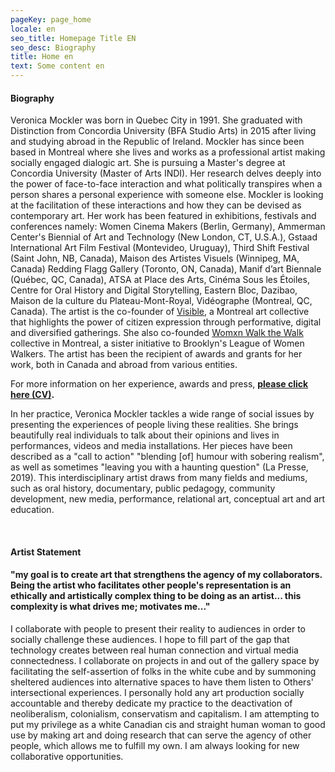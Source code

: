 ```yaml
---
pageKey: page_home
locale: en
seo_title: Homepage Title EN
seo_desc: Biography
title: Home en
text: Some content en
---
```

#### **Biography**

Veronica Mockler was born in Quebec City in 1991. She graduated with Distinction from Concordia University (BFA Studio Arts) in 2015 after living and studying abroad in the Republic of Ireland. Mockler has since been based in Montreal where she lives and works as a professional artist making socially engaged dialogic art. She is pursuing a Master's degree at Concordia University (Master of Arts INDI). Her research delves deeply into the power of face-to-face interaction and what politically transpires when a person shares a personal experience with someone else. Mockler is looking at the facilitation of these interactions and how they can be devised as contemporary art. Her work has been featured in exhibitions, festivals and conferences namely: Women Cinema Makers (Berlin, Germany), Ammerman Center's Biennial of Art and Technology (New London, CT, U.S.A.), Gstaad International Art Film Festival (Montevideo, Uruguay), Third Shift Festival (Saint John, NB, Canada), Maison des Artistes Visuels (Winnipeg, MA, Canada) Redding Flagg Gallery (Toronto, ON, Canada), Manif d’art Biennale (Québec, QC, Canada), ATSA at Place des Arts, Cinéma Sous les Étoiles, Centre for Oral History and Digital Storytelling, Eastern Bloc, Dazibao, Maison de la culture du Plateau-Mont-Royal, Vidéographe (Montreal, QC, Canada). The artist is the co-founder of [Visible](https://www.cbc.ca/news/canada/montreal/cdn-housing-experience-performance-1.5148645), a Montreal art collective that highlights the power of citizen expression through performative, digital and diversified gatherings. She also co-founded [Womxn Walk the Walk](https://womenwalkmontreal.tumblr.com/) collective in Montreal, a sister initiative to Brooklyn's League of Women Walkers. The artist has been the recipient of awards and grants for her work, both in Canada and abroad from various entities. 

For more information on her experience, awards and press, **[please click here (CV)](https://drive.google.com/file/d/1pcSGlaB7TiRl9mhwTmfmHmoX5Pqc_XN3/view).**

In her practice, Veronica Mockler tackles a wide range of social issues by presenting the experiences of people living these realities. She brings beautifully real individuals to talk about their opinions and lives in performances, videos and media installations. Her pieces have been described as a "call to action" "blending \[of] humour with sobering realism", as well as sometimes "leaving you with a haunting question" (La Presse, 2019). This interdisciplinary artist draws from many fields and mediums, such as oral history, documentary, public pedagogy, community development, new media, performance, relational art, conceptual art and art education. 

<br>

#### **Artist Statement**

#### **"my goal is to create art that strengthens the agency of my collaborators. Being the artist who facilitates other people's representation is an ethically and artistically complex thing to be doing as an artist... this complexity is what drives me; motivates me..."**

I collaborate with people to present their reality to audiences in order to socially challenge these audiences. I hope to fill part of the gap that technology creates between real human connection and virtual media connectedness. I collaborate on projects in and out of the gallery space by facilitating the self-assertion of folks in the white cube and by summoning sheltered audiences into alternative spaces to have them listen to Others' intersectional experiences. I personally hold any art production socially accountable and thereby dedicate my practice to the deactivation of neoliberalism, colonialism, conservatism and capitalism. I am attempting to put my privilege as a white Canadian cis and straight human woman to good use by making art and doing research that can serve the agency of other people, which allows me to fulfill my own. I am always looking for new collaborative opportunities.
